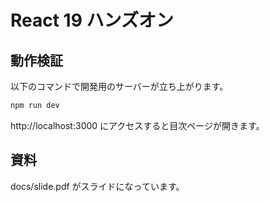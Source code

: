 # React 19 ハンズオン

## 動作検証
以下のコマンドで開発用のサーバーが立ち上がります。
```sh
npm run dev
```

http://localhost:3000 にアクセスすると目次ページが開きます。

## 資料
docs/slide.pdf がスライドになっています。
